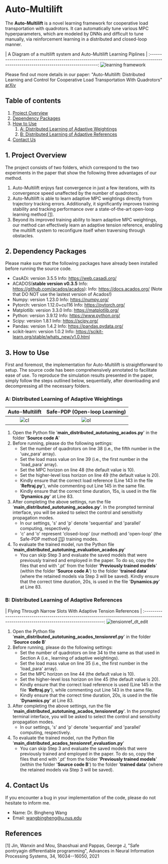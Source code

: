 # Auto-Multilift
The **Auto-Multilift** is a novel learning framework for cooperative load transportation with quadrotors. It can automatically tune various MPC hyperparameters, which are modeled by DNNs and difficult to tune manually, via reinforcement learning in a distributed and closed-loop manner.

|                     A Diagram of a multilift system and Auto-Multilift Learning Piplines             |
:----------------------------------------------------------------------------------------------------------------------------------:
![learning framework](https://github.com/user-attachments/assets/50dbedaa-f669-425d-a6d6-5e724c43abca)



Please find out more details in our paper: "Auto-Multilift: Distributed Learning and Control for Cooperative Load Transportation With Quadrotors" [arXiv](http://arxiv.org/abs/2406.04858)


## Table of contents
1. [Project Overview](#project-Overview)
2. [Dependency Packages](#Dependency-Packages)
3. [How to Use](#How-to-Use)
      1. [A: Distributed Learning of Adaptive Weightings](#A-Distributed-Learning-of-Adaptive-Weightings)
      2. [B: Distributed Learning of Adaptive References](#B-Distributed-Learning-of-Adaptive-References)
4. [Contact Us](#Contact-Us)

## 1. Project Overview
The project consists of two folders, which correspond to the two experiments in the paper that show the following three advantages of our method.
1. Auto-Multilift enjoys fast convergence in just a few iterations, with its convergence speed unaffected by the number of quadrotors.
2. Auto-Multilift is able to learn adaptive MPC weightings directly from trajectory tracking errors. Additionally, it significantly improves training stability and tracking performance over a state-of-the-art open-loop learning method [[1]](#1).
3. Beyond its improved training ability to learn adaptive MPC weightings, our method can effectively learn an adaptive tension reference, enabling the multilift system to reconfigure itself when traversing through obstacles.



## 2. Dependency Packages
Please make sure that the following packages have already been installed before running the source code.
* CasADi: version 3.5.5 Info: https://web.casadi.org/
* ACADOS(**stable version v0.3.5** Info: https://github.com/acados/acados): Info: https://docs.acados.org/ (Note that DO NOT use the lastest version of Acados!)
* Numpy: version 1.23.0 Info: https://numpy.org/
* Pytorch: version 1.12.0+cu116 Info: https://pytorch.org/
* Matplotlib: version 3.3.0 Info: https://matplotlib.org/
* Python: version 3.9.12 Info: https://www.python.org/
* Scipy: version 1.8.1 Info: https://scipy.org/
* Pandas: version 1.4.2 Info: https://pandas.pydata.org/
* scikit-learn: version 1.0.2 Info: https://scikit-learn.org/stable/whats_new/v1.0.html

## 3. How to Use
First and foremost, the implementation for Auto-Multilift is straightforward to setup. The source code has been comprehensively annotated to facilitate ease of use. To reproduce the simulation results presented in the paper, simply follow the steps outlined below, sequentially, after downloading and decompressing all the necessary folders.


### A: Distributed Learning of Adaptive Weightings
 Auto-Multilift       |      Safe-PDP (Open-loop Learning)
:---------------------------------------------------------------:|:--------------------------------------------------------------:
![cl](https://github.com/user-attachments/assets/008e356f-c9e6-475e-8230-2686ab05b600) | ![ol](https://github.com/user-attachments/assets/f3ff696e-0614-469d-8195-515795b77962)


1. Open the Python file '**main_distributed_autotuning_acados.py**' in the folder '**Source code A**'
2. Before running, please do the following settings:
   * Set the number of quadrotors on line 38 (i.e., the fifth number in the 'uav_para' array).
   * Set the load mass value on line 39 (i.e., the first number in the 'load_para' array).
   * Set the MPC horizon on line 48 (the default value is 10).
   * Set the higher-level loss horizon on line 49 (the default value is 20).
   * Kindly ensure that the correct load reference (Line 143 in the file '**Reftraj.py**'), while commenting out Line 145 in the same file.
   * Kindly ensure that the correct time duration, 15s, is used in the file '**Dynamics.py**' at Line 83.
3. After completing the above settings, run the file '**main_distributed_autotuning_acados.py**'. In the prompted terminal interface, you will be asked to select the control and sensitivity propagation modes.
   * In our settings, 's' and 'p' denote 'sequential' and 'parallel' computing, respectively.
   * 'c' and 'o' represent 'closed-loop' (our method) and 'open-loop' (the Safe-PDP method [[1]](#1)) training modes.
4. To evaluate the trained model, run the Python file '**main_distributed_autotuning_evaluation_acados.py**'
   * You can skip Step 3 and evaluate the saved models that were previously trained and employed in the paper. To do so, copy the files that end with '.pt' from the folder '**Previously trained models**' (within the folder '**Source code A**') to the folder '**trained data**' (where the retained models via Step 3 will be saved).  Kindly ensure that the correct time duration, 20s, is used in the file '**Dynamics.py**' at Line 83.


### B: Distributed Learning of Adaptive References
|                     Flying Through Narrow Slots With Adaptive Tension References                                                                |
:----------------------------------------------------------------------------------------------------------------------------------------:
![tensionref_dt_edit](https://github.com/user-attachments/assets/03ce359b-ccad-440c-9d9a-60ba35bc7a2a)


1. Open the Python file '**main_distributed_autotuning_acados_tensionref.py**' in the folder '**Source code B**'
2. Before running, please do the following settings:
   * Set the number of quadrotors on line 34 to the same as that used in Section A (i.e., learning of adaptive weightings). 
   * Set the load mass value on line 35 (i.e., the first number in the 'load_para' array).
   * Set the MPC horizon on line 44 (the default value is 10).
   * Set the higher-level loss horizon on line 45 (the default value is 20).
   * Kindly ensure that the correct load reference is used (Line 145 in the file '**Reftraj.py**'), while commenting out Line 143 in the same file.
   * Kindly ensure that the correct time duration, 20s, is used in the file '**Dynamics.py**' at Line 83. 
3. After completing the above settings, run the file '**main_distributed_autotuning_acados_tensionref.py**'. In the prompted terminal interface, you will be asked to select the control and sensitivity propagation modes.
   * In our settings, 's' and 'p' denote 'sequential' and 'parallel' computing, respectively.
4. To evaluate the trained model, run the Python file '**main_distributed_acados_tensionref_evaluation.py**'
   * You can skip Step 3 and evaluate the saved models that were previously trained and employed in the paper. To do so, copy the files that end with '.pt' from the folder '**Previously trained models**' (within the folder '**Source code B**') to the folder '**trained data**' (where the retained models via Step 3 will be saved).

## 4. Contact Us
If you encounter a bug in your implementation of the code, please do not hesitate to inform me.
* Name: Dr. Bingheng Wang
* Email: wangbingheng@u.nus.edu

## References
<a id="1">[1]</a> 
Jin, Wanxin and Mou, Shaoshuai and Pappas, George J, "Safe pontryagin differentiable programming", Advances in Neural Information Processing Systems, 34, 16034--16050, 2021
